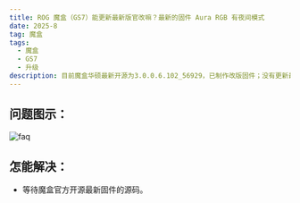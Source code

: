 ```yaml
---
title: ROG 魔盒（GS7）能更新最新版官改嘛？最新的固件 Aura RGB 有夜间模式
date: 2025-8
tag: 魔盒
tags: 
  - 魔盒
  - GS7
  - 升级
description: 目前魔盒华硕最新开源为3.0.0.6.102_56929，已制作改版固件；没有更新最新的源码，无法制作最新的官改。
---
```


## 问题图示：

![faq](/assets/posts/gs7.png)

## 怎能解决：

- 等待魔盒官方开源最新固件的源码。

